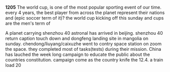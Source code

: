 **1205**
The world cup, is one of the most popular sporting event of our time.
every 4 years, the best player from across the planet represent their nations and (epic soccer term of it)?
the world cup kicking off this sunday and cups are the men's term of


A planet carrying shenzhou 40 astronal has arrived in beijing.
shenzhou 40 return caption touch down and dongfeng landing site in mangolia on sunday.
chendong/liuyang/caixuzhe went to contry space station on zoom the space.
they completed most of tasks(tests) during their mission.
China has lauched the week long campaign to educate the public about the countries constitution.
campaign come as the country knife the 12.4.
a train load 20

